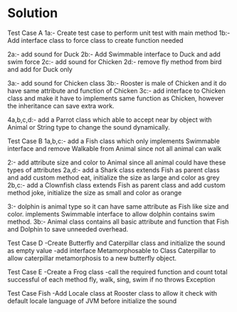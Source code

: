# Solution

Test Case A
1a:- Create test case to perform unit test with main method
1b:- Add interface class to force class to create function needed

2a:- add sound for Duck 
2b:- Add Swimmable interface to Duck and add swim force
2c:- add sound for Chicken
2d:- remove fly method from bird and add for Duck only

3a:- add sound for Chicken class
3b:- Rooster is male of Chicken and it do have same attribute and function of Chicken
3c:- add interface to Chicken class and make it have to implements same function as Chicken, however the inheritance can save extra work.

4a,b,c,d:- add a Parrot class which able to accept near by object with Animal or String type to change the sound dynamically.


Test Case B
1a,b,c:- add a Fish class which only implements Swimmable interface and remove Walkable from Animal since not all animal can walk

2:- add attribute size and color to Animal since all animal could have these types of attributes
2a,d:- add a Shark class extends Fish as parent class and add custom method eat, initialize the size as large and color as grey
2b,c:- add a Clownfish class extends Fish as parent class and add custom method joke, initialize the size as small and color as orange


3:- dolphin is animal type so it can have same attribute as Fish like size and color. implements Swimmable interface to allow dolphin contains swim method.
3b:- Animal class contains all basic attribute and function that Fish and Dolphin to save unneeded overhead.


Test Case D
-Create Butterfly and Caterpillar class and initialize the sound as empty value
-add interface Metamorphosable to Class Caterpillar to allow caterpillar metamorphosis to a new butterfly object.

Test Case E
-Create a Frog class
-call the required function and count total successful of each method fly, walk, sing, swim if no throws Exception

Test Case Fish
-Add Locale class at Rooster class to allow it check with default locale language of JVM before initialize the sound 
